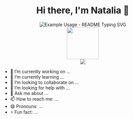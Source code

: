 
<div id="header" align="center">
<h1>Hi there, I'm  Natalia 👋</h1>
</div>
    
<div align="center">
<img src="https://readme-typing-svg.demolab.com/?lines= Frontend+developer+from+Russia+🇷🇺&font=Fira%20Code&center=true&width=500&height=50&duration=4000&pause=1000" alt="Example Usage - README Typing SVG">
</div>


<div id="header" align="center">
  <img src="https://media.giphy.com/media/M9gbBd9nbDrOTu1Mqx/giphy.gif" width="100"/>
</div>

<div id="socials" align="center">
  <a href="telegram-url">
      <a href="https://discord.gg/fPrdqh3Zfu" alt="Discord" title="Dev Pro Tips Discussion & Support Server">
    <img src="https://img.shields.io/discord/819650821314052106?color=7289DA&logo=discord&logoColor=white&style=for-the-badge"/></a>
  </a>
</div>

- 🔭 I’m currently working on ...
- 🌱 I’m currently learning ...
- 👯 I’m looking to collaborate on ...
- 🤔 I’m looking for help with ...
- 💬 Ask me about ...
- 📫 How to reach me: ...
- 😄 Pronouns: ...
- ⚡ Fun fact: ...

